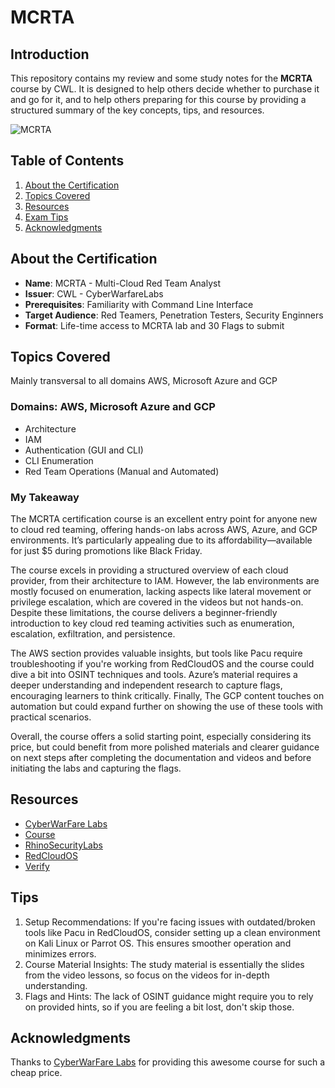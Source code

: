# MCRTA

## Introduction
This repository contains my review and some study notes for the **MCRTA** course by CWL. It is designed to help others decide whether to purchase it and go for it, and to help others preparing for this course by providing a structured summary of the key concepts, tips, and resources.

![MCRTA](https://github.com/user-attachments/assets/563a5504-4752-4b13-9a9a-2be8189c9800)

## Table of Contents
1. [About the Certification](#about-the-certification)
2. [Topics Covered](#topics-covered)
3. [Resources](#resources)
4. [Exam Tips](#tips)
5. [Acknowledgments](#acknowledgments)

## About the Certification
- **Name**: MCRTA - Multi-Cloud Red Team Analyst
- **Issuer**: CWL - CyberWarfareLabs
- **Prerequisites**: Familiarity with Command Line Interface
- **Target Audience**: Red Teamers, Penetration Testers, Security Enginners
- **Format**: Life-time access to MCRTA lab and 30 Flags to submit

## Topics Covered
Mainly transversal to all domains AWS, Microsoft Azure and GCP
### Domains: AWS, Microsoft Azure and GCP
- Architecture
- IAM
- Authentication (GUI and CLI)
- CLI Enumeration
- Red Team Operations (Manual and Automated)
### My Takeaway
The MCRTA certification course is an excellent entry point for anyone new to cloud red teaming, offering hands-on labs across AWS, Azure, and GCP environments. It’s particularly appealing due to its affordability—available for just $5 during promotions like Black Friday.

The course excels in providing a structured overview of each cloud provider, from their architecture to IAM. However, the lab environments are mostly focused on enumeration, lacking aspects like lateral movement or privilege escalation, which are covered in the videos but not hands-on. Despite these limitations, the course delivers a beginner-friendly introduction to key cloud red teaming activities such as enumeration, escalation, exfiltration, and persistence.

The AWS section provides valuable insights, but tools like Pacu require troubleshooting if you're working from RedCloudOS and the course could dive a bit into OSINT techniques and tools. Azure’s material requires a deeper understanding and independent research to capture flags, encouraging learners to think critically. Finally, The GCP content touches on automation but could expand further on showing the use of these tools with practical scenarios.

Overall, the course offers a solid starting point, especially considering its price, but could benefit from more polished materials and clearer guidance on next steps after completing the documentation and videos and before initiating the labs and capturing the flags.

## Resources
- [CyberWarFare Labs](https://cyberwarfare.live/)
- [Course](https://cyberwarfare.live/product/multi-cloud-red-team-analyst-mcrta/)
- [RhinoSecurityLabs](https://github.com/RhinoSecurityLabs)
- [RedCloudOS](https://github.com/RedTeamOperations/RedCloud-OS?tab=readme-ov-file)
- [Verify](https://labs.cyberwarfare.live/badge/image/6755fc24f6d2b394d978185d)

## Tips
1. Setup Recommendations: If you're facing issues with outdated/broken tools like Pacu in RedCloudOS, consider setting up a clean environment on Kali Linux or Parrot OS. This ensures smoother operation and minimizes errors.
2. Course Material Insights: The study material is essentially the slides from the video lessons, so focus on the videos for in-depth understanding.
3. Flags and Hints: The lack of OSINT guidance might require you to rely on provided hints, so if you are feeling a bit lost, don't skip those.

## Acknowledgments
Thanks to [CyberWarFare Labs](https://cyberwarfare.live/) for providing this awesome course for such a cheap price.
